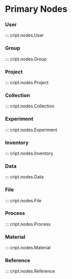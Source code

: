 # Primary Nodes

### User
::: cript.nodes.User

### Group
::: cript.nodes.Group

### Project
::: cript.nodes.Project

### Collection
::: cript.nodes.Collection

### Experiment
::: cript.nodes.Experiment

### Inventory
::: cript.nodes.Inventory

### Data
::: cript.nodes.Data

### File
::: cript.nodes.File

### Process
::: cript.nodes.Process

### Material
::: cript.nodes.Material

### Reference
::: cript.nodes.Reference